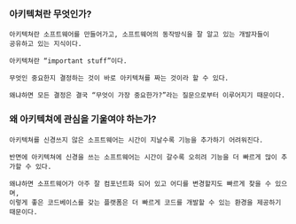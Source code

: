 ### 아키텍쳐란 무엇인가?
    
    아키텍쳐란 소프트웨어를 만들어가고, 소프트웨어의 동작방식을 잘 알고 있는 개발자들이
    공유하고 있는 지식이다.
    
    아키텍쳐란 “important stuff”이다.
    
    무엇인 중요한지 결정하는 것이 바로 아키텍쳐를 짜는 것이라 할 수 있다.
    
    왜냐하면 모든 결정은 결국 “무엇이 가장 중요한가?”라는 질문으로부터 이루어지기 때문이다.
    
### 왜 아키텍쳐에 관심을 기울여야 하는가?
    
    아키텍쳐를 신경쓰지 않은 소프트웨어는 시간이 지날수록 기능을 추가하기 어려워진다.
    
    반면에 아키텍쳐에 신경을 쓰는 소프트웨어는 시간이 갈수록 오히려 기능을 더 빠르게 많이 추가할 수 있다. 
    
    왜냐하면 소프트웨어가 아주 잘 컴포넌트화 되어 있고 어디를 변경할지도 빠르게 찾을 수 있으며,
    이렇게 좋은 코드베이스를 갖는 플랫폼은 더 빠르게 코드를 개발할 수 있는 환경을 제공하기 때문이다.